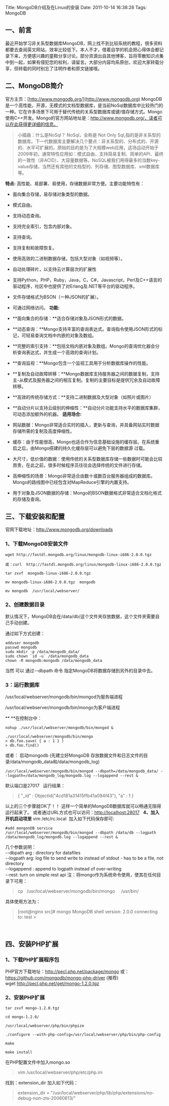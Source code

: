Title: MongoDB介绍及在Linux的安装
Date: 2011-10-14 16:38:28
Tags: MongoDB

## 一、前言

最近开始学习非关系型数据库MongoDB，网上找不到比较系统的教程，很多资料都要去查阅英文网站，效率比较低下。本人不才，借着自学的机会把心得体会都记录下来，方便感兴趣的童鞋分享讨论。部分资源出自其他博客，旨将零散知识点集中到一起，如果有侵犯您的权利，请留言。大部分内容均系原创，欢迎大家转载分享，但转载的同时别忘了注明作者和原文链接哦。 

## 二、MongoDB简介

官方主页：[http://www.mongodb.org/](http://www.mongodb.org) MongoDB是一个高性能，开源，无模式的文档型数据库，是当前NoSql数据库中比较热门的一种。它在许多场景下可用于替代传统的关系型数据库或键/值存储方式。Mongo使用C++开发。Mongo的官方网站地址是：http://www.mongodb.org/，读者可以在此获得更详细的信息。 

> 小插曲：什么是NoSql？ NoSql，全称是 Not Only Sql,指的是非关系型的数据库。下一代数据库主要解决几个要点：非关系型的、分布式的、开源的、水平可扩展的。原始的目的是为了大规模web应用，这场运动开始于2009年初，通常特性应用如：模式自由、支持简易复制、简单的API、最终的一致性（非ACID）、大容量数据等。NoSQL被我们用得最多的当数key-value存储，当然还有其他的文档型的、列存储、图型数据库、xml数据库等。

**特点:** 高性能、易部署、易使用，存储数据非常方便。主要功能特性有： 

  * 面向集合存储，易存储对象类型的数据。
  * 模式自由。
  * 支持动态查询。
  * 支持完全索引，包含内部对象。
  * 支持查询。
  * 支持复制和故障恢复。
  * 使用高效的二进制数据存储，包括大型对象（如视频等）。
  * 自动处理碎片，以支持云计算层次的扩展性
  * 支持Python，PHP，Ruby，Java，C，C#，Javascript，Perl及C++语言的驱动程序，社区中也提供了对Erlang及.NET等平台的驱动程序。
  * 文件存储格式为BSON（一种JSON的扩展）。
  * 可通过网络访问。
**功能:**

  * **面向集合的存储：**适合存储对象及JSON形式的数据。
  * **动态查询：**Mongo支持丰富的查询表达式。查询指令使用JSON形式的标记，可轻易查询文档中内嵌的对象及数组。
  * **完整的索引支持：**包括文档内嵌对象及数组。Mongo的查询优化器会分析查询表达式，并生成一个高效的查询计划。
  * **查询监视：**Mongo包含一个监视工具用于分析数据库操作的性能。
  * **复制及自动故障转移：**Mongo数据库支持服务器之间的数据复制，支持主-从模式及服务器之间的相互复制。复制的主要目标是提供冗余及自动故障转移。
  * **高效的传统存储方式：**支持二进制数据及大型对象（如照片或图片）
  * **自动分片以支持云级别的伸缩性：**自动分片功能支持水平的数据库集群，可动态添加额外的机器。
**适用场合:**

  * 网站数据：Mongo非常适合实时的插入，更新与查询，并具备网站实时数据存储所需的复制及高度伸缩性。
  * 缓存：由于性能很高，Mongo也适合作为信息基础设施的缓存层。在系统重启之后，由Mongo搭建的持久化缓存层可以避免下层的数据源 过载。
  * 大尺寸，低价值的数据：使用传统的关系型数据库存储一些数据时可能会比较昂贵，在此之前，很多时候程序员往往会选择传统的文件进行存储。
  * 高伸缩性的场景：Mongo非常适合由数十或数百台服务器组成的数据库。Mongo的路线图中已经包含对MapReduce引擎的内置支持。
  * 用于对象及JSON数据的存储：Mongo的BSON数据格式非常适合文档化格式的存储及查询。
 

## 三、下载安装和配置

官网下载地址：<http://www.mongodb.org/downloads> 

### 1、下载MongoDB安装文件
    
    
    wget http://fastdl.mongodb.org/linux/mongodb-linux-i686-2.0.0.tgz
    
    或：curl  http://fastdl.mongodb.org/linux/mongodb-linux-i686-2.0.0.tgz
    
    tar zxvf  mongodb-linux-i686-2.0.0.tgz
    
    mv mongodb-linux-i686-2.0.0.tgz  mongodb
    
    mv mongodb  /usr/local/webserver/

### 2、创建数据目录

默认情况下，MongoDB会在/data/db/这个文件夹存放数据，这个文件夹需要自己手动创建。

通过如下方式创建： 
    
    
    adduser mongodb
    passwd mongodb
    sudo mkdir -p /data/mongodb_data/
    sudo chown `id -u` /data/mongodb_data
    chown -R mongodb:mongodb /data/mongodb_data

当然 可以 通过--dbpath 命令 指定MongoDB将数据存储到另外的目录中去。 

### 3：运行数据库

/usr/local/webserver/mongodb/bin/mongod为服务端进程

/usr/local/webserver/mongodb/bin/mongo为客户端进程

** **在控制台中：
    
    
    nohup ./usr/local/webserver/mongodb/bin/mongod &
    
    ./usr/local/webserver/mongodb/bin/mongo
    > db.foo.save( { a : 1 } )
    > db.foo.find()

或者： 启动mongodb (先建立好MongoDB 存放数据文件和日志文件的目录/data/mongodb_data和/data/mongodb_log) 
    
    
    /usr/local/webserver/mongodb/bin/mongod --dbpath=/data/mongodb_data/ --logpath=/data/mongodb_log/mongodb.log --logappend --rest &

默认端口是27017   运行结果： 

> { "_id" : ObjectId("4cd181a31415ffb41a094f43"), "a" : 1 }

以上的三个步骤就OK了！！ 这样一个简单的MongoDB数据库就可以畅通无阻得运行起来了。 或者通过URL方式也可以访问：<http://localhost:28017>   **4、加入开机启动项里** vim /etc/rc.local  加入如下代码保存即可: 
    
    
    #add mongonDB service
    /usr/local/webserver/mongodb/bin/mongod --dbpath /data/db --logpath /data/mongodb_log/mongodb.log --logappend --rest &

几个参数说明：   
\--dbpath arg : directory for datafiles   
\--logpath arg: log file to send write to instead of stdout - has to be a file, not directory   
\--logappend : append to logpath instead of over-writing   
\--rest: turn on simple rest api 注：将mongo作为系统命令使用，使其在任何目录下可用： 

> cp   /usr/local/webserver/mongodb/bin/mongo     /usr/bin/

具体使用方法为： 

> [root@nginx src]# mongo MongoDB shell version: 2.0.0 connecting to: test >

   

## 四、安装PHP扩展

### 1、下载PHP扩展程序包
PHP官方下载地址：<http://pecl.php.net/package/mongo> 或：<https://github.com/mongodb/mongo-php-driver> (推荐)  
wget http://pecl.php.net/get/mongo-1.2.0.tgz   

### 2、安装PHP扩展
    
    
    tar zxvf mongo-1.2.0.tgz
    
    cd mongo-1.2.0/
    
    /usr/local/webserver/php/bin/phpize
    
    ./configure --with-php-config=/usr/local/webserver/php/bin/php-config
    
    make
    
    make install

在PHP配置文件中加入mongo.so 

> vim /usr/local/webserver/php/etc/php.ini

找到：extension_dir 加入如下代码： 

> extension_dir = "/usr/local/webserver/php/lib/php/extensions/no-debug-non-zts-20060613/"

